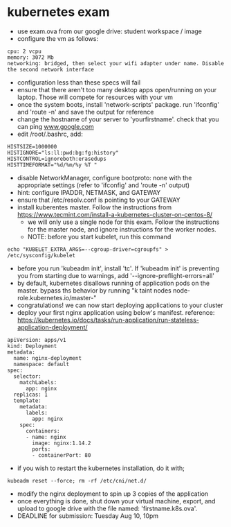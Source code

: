 # kubernetes exam

* use exam.ova from our google drive: student workspace / image
* configure the vm as follows:

```
cpu: 2 vcpu
memory: 3072 Mb
networking: bridged, then select your wifi adapter under name. Disable the second network interface
```

* configuration less than these specs will fail
* ensure that there aren't too many desktop apps open/running on your laptop. Those will compete for resources with your vm
* once the system boots, install 'network-scripts' package. run 'ifconfig' and 'route -n' and save the output for reference
* change the hostname of your server to 'yourfirstname'. check that you can ping www.google.com
* edit /root/.bashrc, add:

```
HISTSIZE=1000000
HISTIGNORE="ls:ll:pwd:bg:fg:history"
HISTCONTROL=ignoreboth:erasedups
HISTTIMEFORMAT="%d/%m/%y %T "
```

* disable NetworkManager, configure bootproto: none with the appropriate settings (refer to 'ifconfig' and 'route -n' output)
* hint: configure IPADDR, NETMASK, and GATEWAY
* ensure that /etc/resolv.conf is pointing to your GATEWAY
* install kuberentes master. Follow the instructions from https://www.tecmint.com/install-a-kubernetes-cluster-on-centos-8/
  * we will only use a single node for this exam. Follow the instructions for the master node, and ignore instructions for the worker nodes.
  * NOTE: before you start kubelet, run this command

```
echo "KUBELET_EXTRA_ARGS=--cgroup-driver=cgroupfs" > /etc/sysconfig/kubelet
```

  * before you run 'kubeadm init', install 'tc'. If 'kubeadm init' is preventing you from starting due to warnings, add '--ignore-preflight-errors=all'
* by default, kubernetes disallows running of application pods on the master. bypass ths behavior by running "k taint nodes <name of your node> node-role.kubernetes.io/master-"
* congratulations! we can now start deploying applications to your cluster
* deploy your first nginx application using below's manifest. reference: https://kubernetes.io/docs/tasks/run-application/run-stateless-application-deployment/

```
apiVersion: apps/v1
kind: Deployment
metadata:
  name: nginx-deployment
  namespace: default
spec:
  selector:
    matchLabels:
      app: nginx
  replicas: 1
  template:
    metadata:
      labels:
        app: nginx
    spec:
      containers:
      - name: nginx
        image: nginx:1.14.2
        ports:
        - containerPort: 80
```

* if you wish to restart the kubernetes installation, do it with;

```
kubeadm reset --force; rm -rf /etc/cni/net.d/
```

* modify the nginx deployment to spin up 3 copies of the application
* once everything is done, shut down your virtual machine, export, and upload to google drive with the file named: 'firstname.k8s.ova'.
* DEADLINE for submission: Tuesday Aug 10, 10pm 

